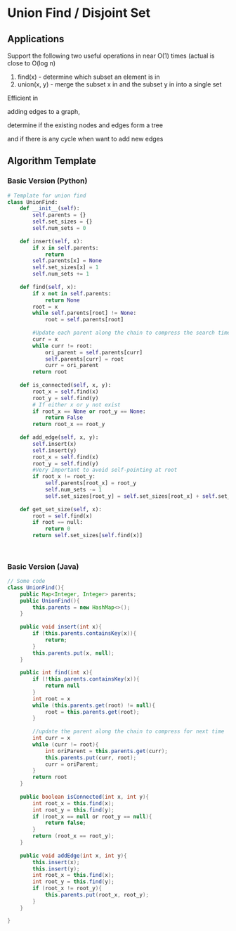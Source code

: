 # Union Find / Disjoint Set

## Applications

Support the following two useful operations in near O(1) times  (actual is close to O(log n)

1. find(x) - determine which subset an element is in
2. union(x, y) - merge the subset x in and the subset y in into a single set&#x20;

Efficient in&#x20;

adding edges to a graph,&#x20;

determine if the existing nodes and edges form a tree&#x20;

and if there is any cycle when want to add new edges

## Algorithm Template

### Basic Version (Python)

```python
# Template for union find
class UnionFind:
    def __init__(self):
        self.parents = {}
        self.set_sizes = {}
        self.num_sets = 0
    
    def insert(self, x):
        if x in self.parents:
            return
        self.parents[x] = None
        self.set_sizes[x] = 1
        self.num_sets += 1
    
    def find(self, x):
        if x not in self.parents:
            return None
        root = x
        while self.parents[root] != None:
            root = self.parents[root]
        
        #Update each parent along the chain to compress the search time later
        curr = x
        while curr != root:
            ori_parent = self.parents[curr]
            self.parents[curr] = root
            curr = ori_parent
        return root
        
    def is_connected(self, x, y):
        root_x = self.find(x)
        root_y = self.find(y)
        # If either x or y not exist
        if root_x == None or root_y == None:
            return False
        return root_x == root_y
        
    def add_edge(self, x, y):
        self.insert(x)
        self.insert(y)
        root_x = self.find(x)
        root_y = self.find(y)
        #Very Important to avoid self-pointing at root
        if root_x != root_y:
            self.parents[root_x] = root_y
            self.num_sets -= 1
            self.set_sizes[root_y] = self.set_sizes[root_x] + self.set_sizes[root_y]
    
    def get_set_size(self, x):
        root = self.find(x)
        if root == null:
            return 0
        return self.set_sizes[self.find(x)]
        
        
```

### Basic Version (Java)

```java
// Some code
class UnionFind(){
    public Map<Integer, Integer> parents;
    public UnionFind(){
        this.parents = new HashMap<>();
    }
    
    public void insert(int x){
        if (this.parents.containsKey(x)){
            return;
        }
        this.parents.put(x, null);
    }
    
    public int find(int x){
        if (!this.parents.containsKey(x)){
            return null
        }
        int root = x
        while (this.parents.get(root) != null){
            root = this.parents.get(root);
        }
        
        //update the parent along the chain to compress for next time
        int curr = x
        while (curr != root){
            int oriParent = this.parents.get(curr);
            this.parents.put(curr, root);
            curr = oriParent;
        }
        return root
    }
    
    public boolean isConnected(int x, int y){
        int root_x = this.find(x);
        int root_y = this.find(y);
        if (root_x == null or root_y == null){
            return false;
        }
        return (root_x == root_y);
    }
    
    public void addEdge(int x, int y){
        this.insert(x);
        this.insert(y);
        int root_x = this.find(x);
        int root_y = this.find(y);
        if (root_x != root_y){
            this.parents.put(root_x, root_y);
        }
    }

}
```


